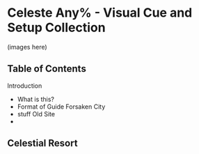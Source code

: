 # Celeste Any% - Visual Cue and Setup Collection
(images here)
## Table of Contents
Introduction
-  What is this?
  - Format of Guide
Forsaken City
-  stuff
Old Site
-  
Celestial Resort
-
